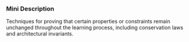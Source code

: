 ### Mini Description

Techniques for proving that certain properties or constraints remain unchanged throughout the learning process, including conservation laws and architectural invariants.
